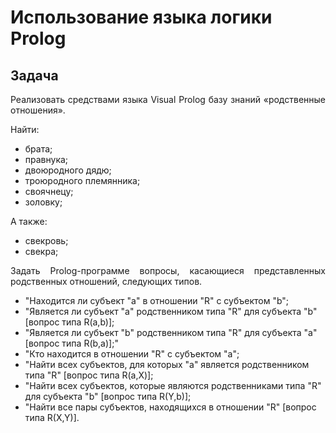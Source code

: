 # Использование языка логики Prolog
<h2>Задача</h2>
<p align="justify">
  Реализовать средствами языка Visual Prolog базу знаний «родственные отношения».
</p>
<p>
  Найти:
  <ul>
    <li>брата;</li>
    <li>правнука;</li>
    <li>двоюродного дядю;</li>
    <li>троюродного племянника;</li>
    <li>своячнецу;</li>
    <li>золовку;</li>
  </ul>
  А также:
  <ul>
    <li>свекровь;</li>
    <li>свекра;</li>
  </ul>
</p>

<p align="justify">
Задать Prolog-программе вопросы, касающиеся представленных родственных отношений, следующих типов.
</p>

<p>
  <ul>
    <li>"Находится ли субъект "а" в отношении "R" с субъектом "b";</li>
    <li>"Является ли субъект "a" родственником типа "R" для субъекта "b" [вопрос типа R(a,b)];</li>
    <li>"Является ли субъект "b" родственником типа "R" для субъекта "a" [вопрос типа R(b,a)];"</li>
    <li>"Кто находится в отношении "R" с субъектом "a";</li>
    <li>"Найти всех субъектов, для которых "a" является родственником типа "R" [вопрос типа R(a,X)];</li>
    <li>"Найти всех субъектов, которые являются родственниками типа "R" для субъекта "b" [вопрос типа R(Y,b)];</li>
    <li>"Найти все пары субъектов, находящихся в отношении "R" [вопрос типа R(X,Y)].</li>
  </ul>
</p>

